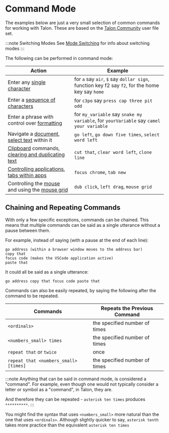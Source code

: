 # Command Mode

The examples below are just a very small selection of common commands for working with Talon. These are based on the [Talon Community](https://github.com/talonhub/community) user file set.

:::note Switching Modes
See [Mode Switching](/docs/Basic%20Usage/basic_usage.md#mode-switching) for info about switching modes
:::

The following can be performed in command mode:

| Action                              | Example  |
| ------------------------------------- | ----------------------------- |
| Enter any [single character](./single-characters.md)                         | for `a` say `air`, `$` say `dollar sign`, function key f2 say `f2`, for the home key say `home`  |
| Enter a [sequence of characters](./single-characters.md#entering-multiple-characters) | for `c3po` say `press cap three pit odd` |
| Enter a phrase with control over [formatting](./formatters.md) | for `my_variable` say `snake my variable`, for `yourVariable` say `camel your variable` |
| Navigate a [document](./text-and-navigation.md#navigation), [select text](./text-and-navigation.md#selecting) within it | `go left`, `go down five times`, `select word left` |
| [Clipboard](./text-and-navigation.md#cut-copy-and-paste) commands, [clearing and duplicating text](./text-and-navigation.md#deleting-and-duplicating-text) | `cut that`, `clear word left`, `clone line` |
| [Controlling applications](./pc-control.md#working-with-applications), [tabs within apps](./pc-control.md#working-with-tabs) | `focus chrome`, `tab new` |
| Controlling the [mouse](./pc-control.md#mouse-commands) and using the [mouse grid](./pc-control.md#mouse-grid) | `dub click`, `left drag`, `mouse grid` |



## Chaining and Repeating Commands

With only a few specific exceptions, commands can be chained.
This means that multiple commands can be said as a single utterance without a pause between them.

For example, instead of saying (with a pause at the end of each line):
```
go address (within a browser window moves to the address bar)
copy that
focus code (makes the VSCode application active)
paste that
```

It could all be said as a single utterance:
```
go address copy that focus code paste that
```

Commands can also be easily repeated, by saying the following after the command to be repeated.

| Commands                              | Repeats the Previous Command  |
| ------------------------------------- | ----------------------------- |
| `<ordinals>`                          | the specified number of times |
| `<numbers_small> times`               | the specified number of times |
| `repeat that` or `twice`              | once                          |
| `repeat that <numbers_small> [times]` | the specified number of times |

:::note
Anything that can be said in command mode, is considered a "command".
For example, even though one would not typically consider a letter or symbol as a "command", in Talon, they are.

And therefore they can be repeated - `asterisk ten times` produces `**********`.
:::

You might find the syntax that uses `<numbers_small>` more natural than the one that uses  `<ordinals>`.
Although slightly quicker to say, `asterisk tenth` takes more practice than the equivalent `asterisk ten times`


